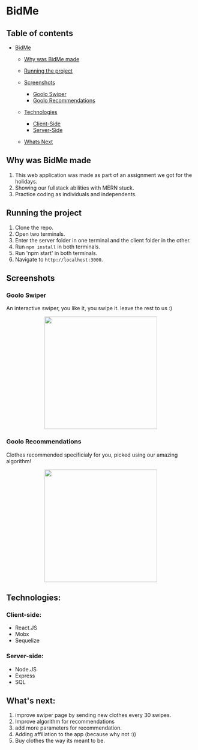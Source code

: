 # BidMe 


## Table of contents 
- [BidMe](#bid-me)
  - [Why was BidMe made](#Why-was-BidMe-made)
  - [Running the project](#running-the-project)
  - [Screenshots](#screenshots)
    + [Goolo Swiper](#Goolo-Swiper)
    + [Goolo Recommendations](#Goolo-Recommendations)


  - [Technologies](#technologies)
    + [Client-Side](#client-side)
    + [Server-Side](#server-side)
  - [Whats Next](#whats-next)
  
## Why was BidMe made

1. This web application was made as part of an assignment we got for the holidays.  
2. Showing our fullstack abilities with MERN stuck.
3. Practice coding as individuals and independents.

## Running the project

1. Clone the repo.
2. Open two terminals.
3. Enter the server folder in one terminal and the client folder in the other.
4. Run `npm install` in both terminals.
4. Run 'npm start' in both terminals.
5. Navigate to `http://localhost:3000`.

## Screenshots

### Goolo Swiper
An interactive swiper, you like it, you swipe it.
leave the rest to us :)

<p align="center"><img src="./ImgsForReadMe/Swiper-screenshot.png" width="300" /></p>


### Goolo Recommendations
Clothes recommended specificialy for you,
picked using our amazing algorithm!

<p align="center"><img src="./ImgsForReadMe/Reccomendations-screenshot.png" width="300" /></p>

## Technologies:

### Client-side:
* React.JS
* Mobx
* Sequelize

### Server-side:
* Node.JS
* Express
* SQL

## What's next:
1. improve swiper page by sending new clothes every 30 swipes.
2. Improve algorithm for recommendations
3. add more parameters for recommendation. 
3. Adding affiliation to the app (because why not :))
4. Buy clothes the way its meant to be. 
